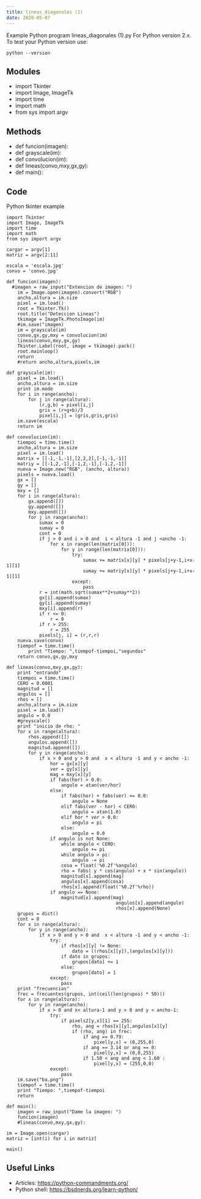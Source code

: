 ```yaml
---
title: lineas_diagonales (1)
date: 2020-05-07
---
```

Example Python program lineas_diagonales (1).py
For Python version 2.x.
To test your Python version use:

    python --version

## Modules

* import Tkinter
* import Image, ImageTk
* import time
* import math
* from sys import argv

## Methods

* def funcion(imagen):
* def grayscale(im):
* def convolucion(im):
* def lineas(convo,mxy,gx,gy):
* def main():

## Code

Python tkinter example

    import Tkinter
    import Image, ImageTk
    import time
    import math
    from sys import argv
    
    cargar = argv[1]
    matriz = argv[2:11]
    
    escala = 'escala.jpg'
    convo = 'convo.jpg'
    
    def funcion(imagen):
      #imagen = raw_input("Extencion de imagen: ")
    	im = Image.open(imagen).convert("RGB")
    	ancho,altura = im.size
    	pixel = im.load()
    	root = Tkinter.Tk()
    	root.title("Deteccion Lineas")
    	tkimage = ImageTk.PhotoImage(im)
    	#im.save("imagen)
    	im = grayscale(im)
    	convo,gx,gy,mxy = convolucion(im)
    	lineas(convo,mxy,gx,gy)
    	Tkinter.Label(root, image = tkimage).pack()
    	root.mainloop()
    	return
    	#return ancho,altura,pixels,im
    	
    def grayscale(im):
    	pixel = im.load()
    	ancho,altura = im.size
    	print im.mode
    	for i in range(ancho):
    		for j in range(altura):
    			(r,g,b) = pixel[i,j]
    			gris = (r+g+b)/3
    			pixel[i,j] = (gris,gris,gris)
    	im.save(escala)
    	return im
     	
    def convolucion(im):
    	tiempoi = time.time()
    	ancho,altura = im.size
    	pixel = im.load() 
    	matrix = [[-1,-1,-1],[2,2,2],[-1,-1,-1]]
    	matriy = [[-1,2,-1],[-1,2,-1],[-1,2,-1]]
    	nueva = Image.new("RGB", (ancho, altura))
    	pixels = nueva.load()
    	gx = []
    	gy = []
    	mxy = []
    	for i in range(altura):
    		gx.append([])
    		gy.append([])
    		mxy.append([])
    		for j in range(ancho):
    			sumax = 0
    			sumay = 0
    			cont = 0
    			if j > 0 and i > 0 and  i < altura -1 and j <ancho -1:             
    				for x in range(len(matrix[0])):
    					for y in range(len(matrix[0])):
    						try:
    							sumax += matrix[x][y] * pixels[j+y-1,i+x-1][1]
    							sumay += matriy[x][y] * pixels[j+y-1,i+x-1][1]		
    						except:
    							pass
    			r = int(math.sqrt(sumax**2+sumay**2)) 
    			gx[i].append(sumax)
    			gy[i].append(sumay)
    			mxy[i].append(r)
    			if r <= 0:
    				r = 0
    			if r > 255:
    				r = 255	
    			pixels[j, i] = (r,r,r)	
    	nueva.save(convo)
    	tiempof = time.time()
            print "Tiempo: ",tiempof-tiempoi,"segundos"
    	return convo,gx,gy,mxy
    	
    def lineas(convo,mxy,gx,gy):
    	print "entrando"
    	tiempoi = time.time()
    	CERO = 0.0001 
    	magnitud = []  
    	angulos = [] 
    	rhos = [] 
    	ancho,altura = im.size
    	pixel = im.load() 
    	angulo = 0.0
    	#greyscale()
    	print "inicio de rho: "
    	for x in range(altura):
    		rhos.append([])
    		angulos.append([])
    		magnitud.append([])
    		for y in range(ancho):
    			if x > 0 and y > 0 and  x < altura -1 and y < ancho -1:
    				hor = gx[x][y]
    				ver = gy[x][y]
    				mag = mxy[x][y]
    				if fabs(hor) > 0.0:
    					angulo = atan(ver/hor)
    				else:
    					if fabs(hor) + fabs(ver) <= 0.0:
    						angulo = None
    					elif fabs(ver - hor) < CERO: 
    						angulo = atan(1.0)
    					elif hor * ver > 0.0:
    						angulo = pi 
    					else:
    						angulo = 0.0	
    				if angulo is not None:
     					while angulo < CERO:
    						angulo += pi
    					while angulo > pi:
    						angulo -= pi
    					cosa = float('%0.2f'%angulo)
    					rho = fabs( y * cos(angulo) + x * sin(angulo))
    					magnitud[x].append(mag)                                    
    					angulos[x].append(cosa)
    					rhos[x].append(float('%0.2f'%rho)) 
    				if angulo == None:
    					magnitud[x].append(mag)
                                            angulos[x].append(angulo)
                                            rhos[x].append(None)		
    	grupos = dict()
    	cont = 0
    	for x in range(altura):
    		for y in range(ancho):
    			if x > 0 and y > 0 and  x < altura -1 and y < ancho -1:
    				try:
    					if rhos[x][y] != None:
    						dato = ((rhos[x][y]),(angulos[x][y]))
    					if dato in grupos:
    						grupos[dato] += 1 
    					else:
    						grupos[dato] = 1
    				except:
    					pass
    	print "frecuencias"			
    	frec = frecuentes(grupos, int(ceil(len(grupos) * 50))) 
    	for x in range(altura):
    		for y in range(ancho):
    			if x > 0 and x< altura-1 and y > 0 and y < ancho-1:
    				try:
    					if pixels2[y,x][1] == 255:
    						rho, ang = rhos[x][y],angulos[x][y]
    						if (rho, ang) in frec:
    							if ang == 0.79:
    								pixel[y,x] = (0,255,0)
    							if ang == 3.14 or ang == 0:
    								pixel[y,x] = (0,0,255)
    							if 1.50 < ang and ang < 1.60 :
    								pixel[y,x] = (255,0,0)
    				except:
    					pass
    	im.save("ba.png")						 
    	tiempof = time.time()
    	print "Tiempo: ",tiempof-tiempoi
    	return 
    	
    def main():
    	imagen = raw_input("Dame la imagen: ")
    	funcion(imagen)
    	#lineas(convo,mxy,gx,gy):
    	
    im = Image.open(cargar)
    matriz = [int(i) for i in matriz]
    
    main()

## Useful Links

- Articles: https://python-commandments.org/
- Python shell: https://bsdnerds.org/learn-python/
